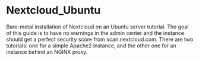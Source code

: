 # Nextcloud_Ubuntu
Bare-metal installation of Nextcloud on an Ubuntu server tutorial. The goal of this guide is to have no warnings in the admin center and the instance should get a perfect security score from scan.nextcloud.com. 
There are two tutorials: one for a simple Apache2 instance, and the other one for an instance behind an NGINX proxy.